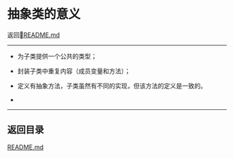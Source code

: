 # 抽象类的意义
返回[README.md](./../../README.md)

---

- 为子类提供一个公共的类型；

- 封装子类中重复内容（成员变量和方法）；

- 定义有抽象方法，子类虽然有不同的实现，但该方法的定义是一致的。
-
---
## 返回目录
[README.md](./../../README.md)
